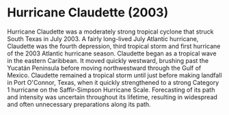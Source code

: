 # Hurricane Claudette (2003)

Hurricane Claudette was a moderately strong tropical cyclone that struck South Texas in July 2003. A fairly long-lived July Atlantic hurricane, Claudette was the fourth depression, third tropical storm and first hurricane of the 2003 Atlantic hurricane season. Claudette began as a tropical wave in the eastern Caribbean. It moved quickly westward, brushing past the Yucatán Peninsula before moving northwestward through the Gulf of Mexico. Claudette remained a tropical storm until just before making landfall in Port O'Connor, Texas, when it quickly strengthened to a strong Category 1 hurricane on the Saffir-Simpson Hurricane Scale. Forecasting of its path and intensity was uncertain throughout its lifetime, resulting in widespread and often unnecessary preparations along its path.